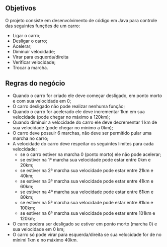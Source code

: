 ## Objetivos

O projeto consiste em desenvolvimento de código em Java para controle das seguintes funções de um carro: 

* Ligar o carro;
* Desligar o carro;
* Acelerar;
* Diminuir velocidade;
* Virar para esquerda/direita
* Verificar velocidade;
* Trocar a marcha.

## Regras do negócio

* Quando o carro for criado ele deve começar desligado, em ponto morto e com sua velocidade em 0;
* O carro desligado não pode realizar nenhuma função;
* Quando o carro for acelerado ele deve incrementar 1km em sua velocidade (pode chegar no máximo a 120km);
* Quando diminuir a velocidade do carro ele deve decrementar 1 km de sua velocidade (pode chegar no minimo a 0km);
* O carro deve possuir 6 marchas, não deve ser permitido pular uma marcha no carro;
* A velocidade do carro deve respeitar os seguintes limites para cada velocidade:
  * se o carro estiver na marcha 0 (ponto morto) ele não pode acelerar;
  * se estiver na 1ª marcha sua velocidade pode estar entre 0km e 20km;
  * se estiver na 2ª marcha sua velocidade pode estar entre 21km e 40km;
  * se estiver na 3ª marcha sua velocidade pode estar entre 41km e 60km;
  * se estiver na 4ª marcha sua velocidade pode estar entre 61km e 80km;
  * se estiver na 5ª marcha sua velocidade pode estar entre 81km e 100km;
  * se estiver na 6ª marcha sua velocidade pode estar entre 101km e 120km;
* O carro podera ser desligado se estiver em ponto morto (marcha 0) e sua velocidade em 0 km;
* O carro só pode virar para esquerda/direita se sua velocidade for de no mínimi 1km e no máximo 40km.
